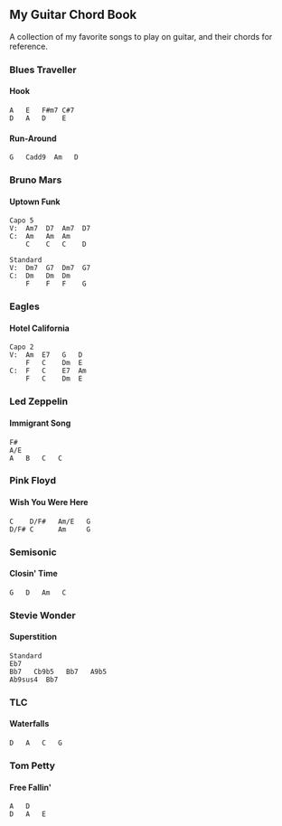 ## My Guitar Chord Book

A collection of my favorite songs to play on guitar,
and their chords for reference.

### Blues Traveller
#### Hook
    A   E   F#m7 C#7
    D   A   D    E

#### Run-Around
    G   Cadd9  Am   D

### Bruno Mars
#### Uptown Funk
    Capo 5
    V:  Am7  D7  Am7  D7
    C:  Am   Am  Am
        C    C   C    D
    
    Standard
    V:  Dm7  G7  Dm7  G7
    C:  Dm   Dm  Dm
        F    F   F    G
        
### Eagles
#### Hotel California
    Capo 2
    V:  Am  E7   G   D
        F   C    Dm  E
    C:  F   C    E7  Am
        F   C    Dm  E
            
### Led Zeppelin
#### Immigrant Song
    F#
    A/E
    A   B   C   C


### Pink Floyd
#### Wish You Were Here
    C    D/F#   Am/E   G
    D/F# C      Am     G
    
### Semisonic
#### Closin' Time
    G   D   Am   C

### Stevie Wonder
#### Superstition
    Standard
    Eb7
    Bb7   Cb9b5   Bb7   A9b5
    Ab9sus4  Bb7

### TLC
#### Waterfalls
    D   A   C   G
    
### Tom Petty
#### Free Fallin'
    A   D
    D   A   E
 
 
